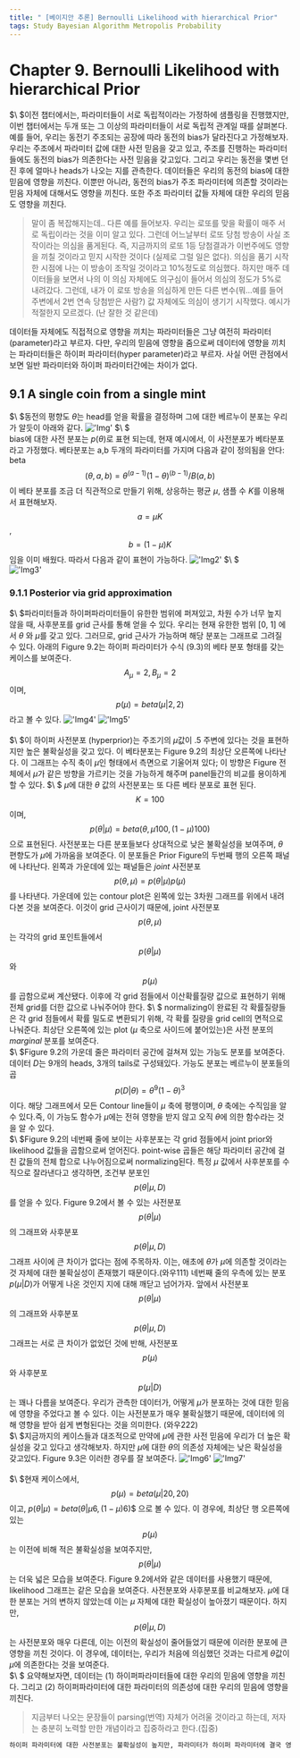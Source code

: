 ```yaml
---
title: " [베이지안 추론] Bernoulli Likelihood with hierarchical Prior"
tags: Study Bayesian Algorithm Metropolis Probability
---
```


# Chapter 9. Bernoulli Likelihood with hierarchical Prior
$\ $이전 챕터에서는, 파라미터들이 서로 독립적이라는 가정하에 샘플링을 진행했지만, 이번 챕터에서는 두개 또는 그 이상의 파라미터들이 서로 독립적 관계일 때를 살펴본다. 예를 들어, 우리는 동전기 주조되는 공장에 따라 동전의 bias가 달라진다고 가정해보자. 우리는 주조에서 파라미터 값에 대한 사전 믿음을 갖고 있고, 주조를 진행하는 파라미터들에도 동전의 bias가 의존한다는 사전 믿음을 갖고있다. 그리고 우리는 동전을 몇번 던진 후에 얼마나 heads가 나오는 지를 관측한다. 데이터들은 우리의 동전의 bias에 대한 믿음에 영향을 끼친다. 이뿐만 아니라, 동전의 bias가 주조 파라미터에 의존할 것이라는 믿음 자체에 대해서도 영향을 끼친다. 또한 주조 파라미터 값들 자체에 대한 우리의 믿음도 영향을 끼친다.
>말이 좀 복잡해지는데.. 다른 예를 들어보자. 우리는 로또를 맞을 확률이 매주 서로 독립이라는 것을 이미 알고 있다. 그런데 어느날부터 로또 당첨 방송이 사실 조작이라는 의심을 품게된다. 즉, 지금까지의 로또 1등 당첨결과가 이번주에도 영향을 끼칠 것이라고 믿지 시작한 것이다 (실제로 그럴 일은 없다). 의심을 품기 시작한 시점에 나는 이 방송이 조작일 것이라고 10%정도로 의심했다. 하지만 매주 데이터들을 보면서 나의 이 의심 자체에도 의구심이 들어서 의심의 정도가 5%로 내려갔다. 그런데, 내가 이 로또 방송을 의심하게 만든 다른 변수(뭐...예를 들어 주변에서 2번 연속 당첨받은 사람?) 값 자체에도 의심이 생기기 시작했다. 예시가 적절한지 모르겠다. (난 잘한 것 같은데)

데이터들 자체에도 직접적으로 영향을 끼치는 파라미터들은 그냥 여전히 파라미터(parameter)라고 부르자. 다만, 우리의 믿음에 영향을 줌으로써 데이터에 영향을 끼치는 파라미터들은 하이퍼 파라미터(hyper parameter)라고 부르자. 사실 어떤 관점에서 보면 일반 파라미터와 하이퍼 파라미터간에는 차이가 없다. <br>
## 9.1 A single coin from a single mint
$\ $동전의 평향도 $\theta$는 head를 얻을 확률을 결정하며 그에 대한 베르누이 분포는 우리가 알듯이 아래와 같다.
!['Img'](https://imgur.com/Q2S7upQ.png)
$\ $<br>
bias에 대한 사전 분포는 $p(\theta)$로 표현 되는데, 현재 예시에서, 이 사전분포가 베타분포라고 가정했다. 베타분포는 a,b 두개의 파라미터를 가지며 다음과 같이 정의됨을 안다: beta$$(\theta,a,b) = \theta^{(a-1)} (1-\theta)^{(b-1)}/B(a,b)$$ 이 베타 분포를 조금 더 직관적으로 만들기 위해, 상응하는 평균 $\mu$, 샘플 수 $K$를 이용해서 표현해보자. $$a = \mu K$$, $$b = (1-\mu)K$$임을 이미 배웠다. 따라서 다음과 같이 표현이 가능하다.
!['Img2'](https://imgur.com/05EFpje.png)
$\ $<br>
!['Img3'](https://imgur.com/tQzFcSK.png)
### 9.1.1 Posterior via grid approximation
$\ $파라미터들과 하이퍼파라미터들이 유한한 범위에 퍼져있고, 차원 수가 너무 높지 않을 때, 사후분포를 grid 근사를 통해 얻을 수 있다. 우리는 현재 유한한 범위 [0, 1] 에서 $\theta$ 와 $\mu$를 갖고 있다. 그러므로, grid 근사가 가능하며 해당 분포는 그래프로 그려질 수 있다. 아래의 Figure 9.2는 하이퍼 파라미터가 수식 (9.3)의 베타 분포 형태를 갖는 케이스를 보여준다. $$A_{\mu} = 2, B_{\mu} = 2$$ 이며, $$p(\mu) = beta(\mu|2,2)$$라고 볼 수 있다.
!['Img4'](https://imgur.com/aeqnLm5.png)
!['Img5'](https://imgur.com/ZEvcNNg.png)
<br>
<br>
$\ $이 하이퍼 사전분포 (hyperprior)는 주조기의 $\mu$값이 .5 주변에 있다는 것을 표현하지만 높은 불확실성을 갖고 있다. 이 베타분포는 Figure 9.2의 최상단 오른쪽에 나타난다. 이 그래프는 수직 축이 $\mu$인 형태에서 측면으로 기울어져 있다; 이 방향은 Figure 전체에서 $\mu$가 같은 방향을 가르키는 것을 가능하게 해주며 panel들간의 비교를 용이하게 할 수 있다.
$\ $ $\mu$에 대한 $\theta$ 값의 사전분포는 또 다른 베타 분포로 표현 된다. $$K = 100$$이며, $$p(\theta|\mu) = beta(\theta, \mu 100,(1-\mu)100)$$ 으로 표현된다. 사전분포는 다른 분포들보다 상대적으로 낮은 불확실성을 보여주며, $\theta$ 편향도가 $\mu$에 가까움을 보여준다. 이 분포들은 Prior Figure의 두번째 행의 오른쪽 패널에 나타난다. 왼쪽과 가운데에 있는 패널들은 $joint$ 사전분포 $$p(\theta,\mu) = p(\theta|\mu)p(\mu)$$를 나타낸다. 가운데에 있는 contour plot은 왼쪽에 있는 3차원 그래프를 위에서 내려다본 것을 보여준다. 이것이 grid 근사이기 때문에, joint 사전분포 $$p(\theta,\mu)$$는 각각의 grid 포인트들에서 $$p(\theta|\mu)$$와 $$p(\mu)$$를 곱함으로써 계산됐다. 이후에 각 grid 점들에서 이산확률질량 값으로 표현하기 위해 전체 grid를 더한 값으로 나눠주어야 한다.
$\ $ normalizing이 완료된 각 확률질량들은 각 grid 점들에서 확률 밀도로 변환되기 위해, 각 확률 질량을 grid cell의 면적으로 나눠준다. 최상단 오른쪽에 있는 plot ($\mu$ 축으로 사이드에 붙어있는)은 사전 분포의 $marginal$ 분포를 보여준다.<br>
$\ $Figure 9.2의 가운데 줄은 파라미터 공간에 걸쳐져 있는 가능도 분포를 보여준다. 데이터 $D$는 9개의 heads, 3개의 tails로 구성돼있다. 가능도 분포는 베르누이 분포들의 곱 $$p(D|\theta) = \theta^9 (1-\theta)^3$$ 이다. 해당 그래프에서 모든 Contour line들이 $\mu$ 축에 평행이며, $\theta$ 축에는 수직임을 알 수 있다.즉, 이 가능도 함수가 $\mu$에는 전혀 영향을 받지 않고 오직 $\theta$에 의한 함수라는 것을 알 수 있다.<br>
$\ $Figure 9.2의 네번째 줄에 보이는 사후분포는 각 grid 점들에서 joint prior와 likelihood 값들을 곱함으로써 얻어진다. point-wise 곱들은 해당 파라미터 공간에 걸친 값들의 전체 합으로 나누어짐으로써 normalizing된다. 특정 $\mu$ 값에서 사후분포를 수직으로 잘라낸다고 생각하면, 조건부 분포인 $$p(\theta|\mu,D)$$를 얻을 수 있다. Figure 9.2에서 볼 수 있는 사전분포 $$p(\theta|\mu)$$의 그래프와 사후분포 $$p(\theta|\mu,D)$$ 그래프 사이에 큰 차이가 없다는 점에 주목하자. 이는, 애초에 $\theta$가 $\mu$에 의존할 것이라는 것 자체에 대한 불확실성이 존재했기 때문이다.(와우111) 네번째 줄의 우측에 있는 분포 $p(\mu|D)$가 어떻게 나온 것인지 지에 대해 깨닫고 넘어가자. 앞에서 사전분포 $$p(\theta|\mu)$$의 그래프와 사후분포 $$p(\theta|\mu,D)$$ 그래프는 서로 큰 차이가 없었던 것에 반해, 사전분포 $$p(\mu)$$와 사후분포 $$p(\mu|D)$$는 꽤나 다름을 보여준다. 우리가 관측한 데이터가, 어떻게 $\mu$가 분포하는 것에 대한 믿음에 영향을 주었다고 볼 수 있다. 이는 사전분포가 매우 불확실했기 때문에, 데이터에 의해 영향을 받아 쉽게 변형된다는 것을 의미한다. (와우222)<br>
$\ $지금까지의 케이스들과 대조적으로 만약에 $\mu$에 관한 사전 믿음에 우리가 더 높은 확실성을 갖고 있다고 생각해보자. 하지만 $\mu$에 대한 $\theta$의 의존성 자체에는 낮은 확실성을 갖고있다. Figure 9.3은 이러한 경우를 잘 보여준다.
!['Img6'](https://imgur.com/kHPYIxb.png)
!['Img7'](https://imgur.com/ZBICPdX.png)
<br>
<br>
$\ $현재 케이스에서, $$p(\mu) = beta(\mu|20,20)$$이고, $p(\theta|\mu) =  beta(\theta|\mu 6, (1-\mu)6)$$ 으로 볼 수 있다. 이 경우에, 최상단 행 오른쪽에 있는 $$p(\mu)$$는 이전에 비해 적은 불확실성을 보여주지만, $$p(\theta|\mu)$$는 더욱 넓은 모습을 보여준다. Figure 9.2에서와 같은 데이터를 사용했기 때문에, likelihood 그래프는 같은 모습을 보여준다. 사전분포와 사후분포를 비교해보자. $\mu$에 대한 분포는 거의 변하지 않았는데 이는 $\mu$ 자체에 대한 확실성이 높아졌기 때문이다. 하지만, $$p(\theta|\mu,D)$$는 사전분포와 매우 다른데, 이는 이전의 확실성이 줄어들었기 때문에 이러한 분포에 큰 영향을 끼친 것이다. 이 경우에, 데이터는, 우리가 처음에 의심했던 것과는 다르게 $\theta$값이 $\mu$에 의존한다는 것을 보여준다.<br>
$\ $ 요약해보자면, 데이터는 (1) 하이퍼파라미터들에 대한 우리의 믿음에 영향을 끼친다. 그리고 (2) 하이퍼파라미터에 대한 파라미터의 의존성에 대한 우리의 믿음에 영향을 끼친다.
>지금부터 나오는 문장들이 parsing(번역) 자체가 어려울 것이라고 하는데, 저자는 충분히 노력할 만한 개념이라고 집중하라고 한다.(집중)

```Python
하이퍼 파라미터에 대한 사전분포는 불확실성이 높지만, 파라미터가 하이퍼 파라미터에 결국 영향을 끼칠 것이라는 의존성에 대한 확실성은 높은 경우, 데이터는 불확실성이 높은 '하이퍼 파라미터에 대한 사전분포' 의 믿음에 영향을 끼친다.
```
